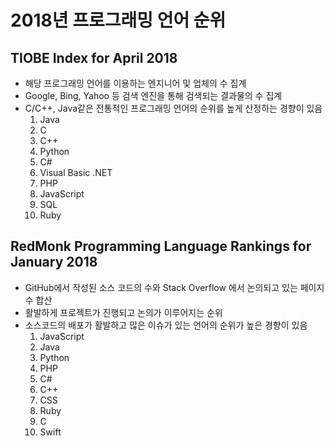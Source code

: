 # 2018년 프로그래밍 언어 순위

## TIOBE Index for April 2018

* 해당 프로그래밍 언어를 이용하는 엔지니어 및 업체의 수 집계
* Google, Bing, Yahoo 등 검색 엔진을 통해 검색되는 결과물의 수 집계
* C/C++, Java같은 전통적인 프로그래밍 언어의 순위를 높게 산정하는 경향이 있음
  1. Java
  2. C
  3. C++
  4. Python
  5. C#
  6. Visual Basic .NET
  7. PHP
  8. JavaScript
  9. SQL
  10. Ruby

## RedMonk Programming Language Rankings for January 2018

* GitHub에서 작성된 소스 코드의 수와 Stack Overflow 에서 논의되고 있는 페이지 수 합산
* 활발하게 프로젝트가 진행되고 논의가 이루어지는 순위
* 소스코드의 배포가 활발하고 많은 이슈가 있는 언어의 순위가 높은 경향이 있음
  1. JavaScript
  2. Java
  3. Python
  4. PHP
  5. C#
  6. C++
  7. CSS
  8. Ruby
  9. C
  10. Swift